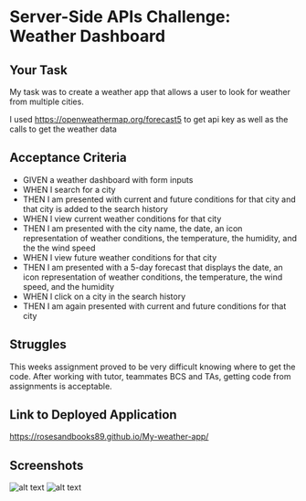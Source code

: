 # Server-Side APIs Challenge: Weather Dashboard

## Your Task

My task was to create a weather app that allows a user to look for weather from multiple cities. 

I used https://openweathermap.org/forecast5 to get api key as well as the calls to get the weather data

## Acceptance Criteria

* GIVEN a weather dashboard with form inputs
* WHEN I search for a city
* THEN I am presented with current and future conditions for that city and that city is added to the search history
* WHEN I view current weather conditions for that city
* THEN I am presented with the city name, the date, an icon representation of weather conditions, the temperature, the humidity, and the the wind speed
* WHEN I view future weather conditions for that city
* THEN I am presented with a 5-day forecast that displays the date, an icon representation of weather conditions, the temperature, the wind speed, and the humidity
* WHEN I click on a city in the search history
* THEN I am again presented with current and future conditions for that city

## Struggles
This weeks assignment proved to be very difficult knowing where to get the code. After working with tutor, teammates BCS and TAs, getting code from assignments is acceptable.

## Link to Deployed Application

https://rosesandbooks89.github.io/My-weather-app/

## Screenshots
![alt text](./assets/images/image1.png)
![alt text](./assets/images/image2.png)